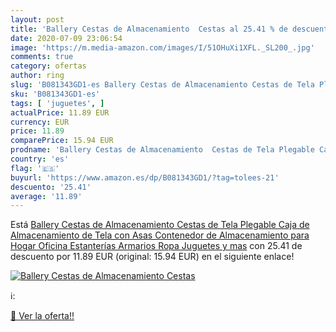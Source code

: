 ```yaml
---
layout: post
title: 'Ballery Cestas de Almacenamiento  Cestas al 25.41 % de descuento'
date: 2020-07-09 23:06:54
image: 'https://m.media-amazon.com/images/I/51OHuXi1XFL._SL200_.jpg'
comments: true
category: ofertas
author: ring
slug: 'B081343GD1-es Ballery Cestas de Almacenamiento Cestas de Tela Plegable...'
sku: 'B081343GD1-es'
tags: [ 'juguetes', ]
actualPrice: 11.89 EUR
currency: EUR
price: 11.89
comparePrice: 15.94 EUR
prodname: 'Ballery Cestas de Almacenamiento  Cestas de Tela Plegable Caja de Almacenamiento de Tela con Asas Contenedor de Almacenamiento para Hogar Oficina Estanterías Armarios Ropa Juguetes y mas'
country: 'es'
flag: '🇪🇸'
buyurl: 'https://www.amazon.es/dp/B081343GD1/?tag=tolees-21'
descuento: '25.41'
average: '11.89'
---
```


Está [Ballery Cestas de Almacenamiento  Cestas de Tela Plegable Caja de Almacenamiento de Tela con Asas Contenedor de Almacenamiento para Hogar Oficina Estanterías Armarios Ropa Juguetes y mas](https://www.amazon.es/dp/B081343GD1/?tag=tolees-21) con 25.41 de descuento por 11.89 EUR (original: 15.94 EUR) en el siguiente enlace!

[![Ballery Cestas de Almacenamiento  Cestas](https://m.media-amazon.com/images/I/51OHuXi1XFL._SL200_.jpg)](https://www.amazon.es/dp/B081343GD1/?tag=tolees-21)

ℹ️:


[🛒 Ver la oferta!!](https://www.amazon.es/dp/B081343GD1/?tag=tolees-21)
